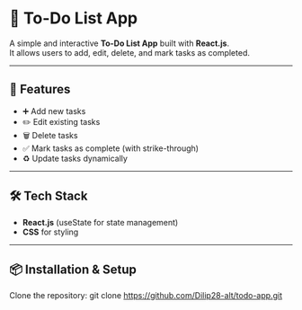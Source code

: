 # 📝 To-Do List App

A simple and interactive **To-Do List App** built with **React.js**.  
It allows users to add, edit, delete, and mark tasks as completed.

---

## 🚀 Features
- ➕ Add new tasks  
- ✏️ Edit existing tasks  
- 🗑 Delete tasks  
- ✅ Mark tasks as complete (with strike-through)  
- ♻️ Update tasks dynamically  

---

## 🛠️ Tech Stack
- **React.js** (useState for state management)  
- **CSS** for styling  

---

## 📦 Installation & Setup

Clone the repository:
git clone https://github.com/Dilip28-alt/todo-app.git
